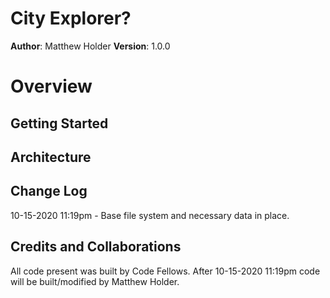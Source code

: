 # City Explorer?

**Author**: Matthew Holder
**Version**: 1.0.0

# Overview


## Getting Started


## Architecture


## Change Log

10-15-2020 11:19pm - Base file system and necessary data in place.

## Credits and Collaborations

All code present was built by Code Fellows. After 10-15-2020 11:19pm code will be built/modified by Matthew Holder.